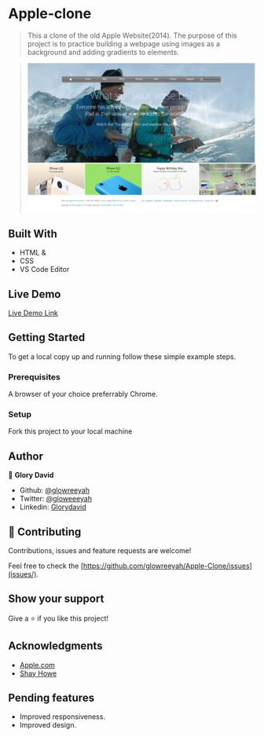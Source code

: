 # Apple-clone

> This a clone of the old Apple Website(2014).
> The purpose of this project is to practice building a webpage using images as a background and adding gradients to elements.

> ![screenshot](screenshot.png)

## Built With

- HTML &
- CSS
- VS Code Editor

## Live Demo

[Live Demo Link](https://raw.githack.com/glowreeyah/Apple-Clone/feature/index.html)

## Getting Started

To get a local copy up and running follow these simple example steps.

### Prerequisites

A browser of your choice preferrably Chrome.

### Setup

Fork this project to your local machine


## Author

👤 **Glory David**

- Github: [@glowreeyah](https://github.com/glowreeyah)
- Twitter: [@gloweeeyah](https://twitter.com/gloweeeyah)
- Linkedin: [Glorydavid](https://linkedin.com/glory-david)

## 🤝 Contributing

Contributions, issues and feature requests are welcome!

Feel free to check the [https://github.com/glowreeyah/Apple-Clone/issues](issues/).

## Show your support

Give a ⭐️ if you like this project!

## Acknowledgments
- [Apple.com](https://web.archive.org/web/20140301004610/http://www.apple.com/)
- [Shay Howe](https://learn.shayhowe.com/html-css/setting-backgrounds-and-gradients/)

## Pending features
- Improved responsiveness.
- Improved design.
